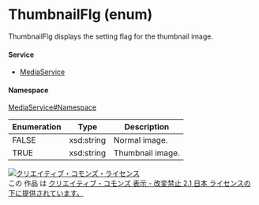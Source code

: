 

# ThumbnailFlg (enum)

ThumbnailFlg displays the setting flag for the thumbnail image.

#### Service

+ [MediaService](../../services/MediaService.md)

#### Namespace

[MediaService#Namespace](../../services/MediaService.md#namespace)

| Enumeration  |       Type       |          Description          |
| ------------ | ---------------- | ----------------------------- |
| FALSE | xsd:string | Normal image. |
| TRUE | xsd:string | Thumbnail image. |

<a rel="license" href="http://creativecommons.org/licenses/by-nd/2.1/jp/"><img alt="クリエイティブ・コモンズ・ライセンス" style="border-width:0" src="https://i.creativecommons.org/l/by-nd/2.1/jp/88x31.png" /></a><br />この 作品 は <a rel="license" href="http://creativecommons.org/licenses/by-nd/2.1/jp/">クリエイティブ・コモンズ 表示 - 改変禁止 2.1 日本 ライセンスの下に提供されています。</a>
